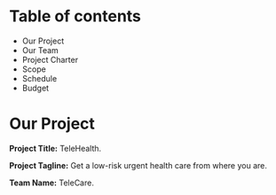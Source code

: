 # Table of contents
- Our Project
- Our Team
- Project Charter
- Scope
- Schedule
- Budget


# Our Project
**Project Title:** TeleHealth.

**Project Tagline:** Get a low-risk urgent health care from where you are.

**Team Name:** TeleCare.

